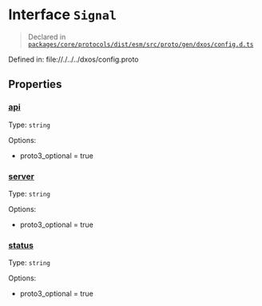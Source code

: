 # Interface `Signal`
> Declared in [`packages/core/protocols/dist/esm/src/proto/gen/dxos/config.d.ts`]()

Defined in:
   file://./../../dxos/config.proto

## Properties
### [api]()
Type: <code>string</code>

Options:
  - proto3_optional = true

### [server]()
Type: <code>string</code>

Options:
  - proto3_optional = true

### [status]()
Type: <code>string</code>

Options:
  - proto3_optional = true
